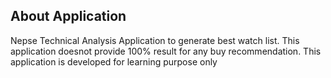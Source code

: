 ## About Application

Nepse Technical Analysis Application to generate best watch list. This application doesnot provide 100% result for any buy recommendation. This application is developed for learning purpose only